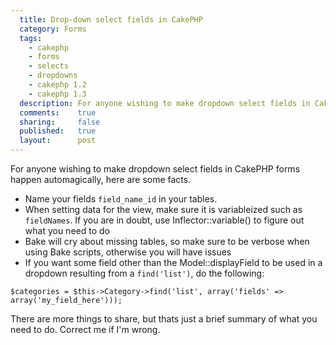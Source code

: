 ```yaml
---
  title: Drop-down select fields in CakePHP
  category: Forms
  tags:
    - cakephp
    - forms
    - selects
    - dropdowns
    - cakephp 1.2
    - cakephp 1.3
  description: For anyone wishing to make dropdown select fields in CakePHP forms happen automagically, here are some facts.
  comments:    true
  sharing:     false
  published:   true
  layout:      post
---
```


For anyone wishing to make dropdown select fields in CakePHP forms happen automagically, here are some facts.

- Name your fields `field_name_id` in your tables.
- When setting data for the view, make sure it is variableized such as `fieldNames`. If you are in doubt, use Inflector::variable() to figure out what you need to do
- Bake will cry about missing tables, so make sure to be verbose when using Bake scripts, otherwise you will have issues
- If you want some field other than the Model::displayField to be used in a dropdown resulting from a `find('list')`, do the following:

``` lang:php
$categories = $this->Category->find('list', array('fields' => array('my_field_here')));
```

There are more things to share, but thats just a brief summary of what you need to do. Correct me if I'm wrong.
